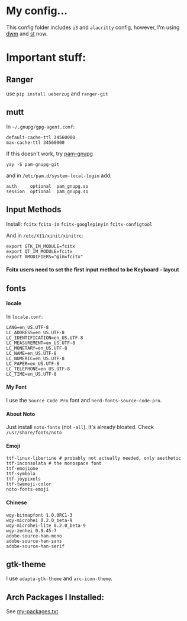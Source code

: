 # My config...
This config folder includes `i3` and `alacritty` config, however, I'm using [dwm](https://github.com/theniceboy/dwm) and [st](https://github.com/theniceboy/st) now.

# Important stuff:
## Ranger
use `pip install ueberzug` and `ranger-git`

## mutt
In `~/.gnupg/gpg-agent.conf`:
```
default-cache-ttl 34560000
max-cache-ttl 34560000
```
If this doesn't work, try [pam-gnupg](https://github.com/cruegge/pam-gnupg)
```
yay -S pam-gnupg-git
```
and in `/etc/pam.d/system-local-login` add:
```
auth     optional  pam_gnupg.so
session  optional  pam_gnupg.so
```

## Input Methods
Install: `fcitx` `fcitx-im` `fcitx-googlepinyin` `fcitx-configtool`

And in `/etc/X11/xinit/xinitrc`:
```
export GTK_IM_MODULE=fcitx
export QT_IM_MODULE=fcitx
export XMODIFIERS="@im=fcitx"
```

#### Fcitx users need to set the first input method to be Keyboard - layout

## fonts
#### locale
In `locale.conf`:
```
LANG=en_US.UTF-8
LC_ADDRESS=en_US.UTF-8
LC_IDENTIFICATION=en_US.UTF-8
LC_MEASUREMENT=en_US.UTF-8
LC_MONETARY=en_US.UTF-8
LC_NAME=en_US.UTF-8
LC_NUMERIC=en_US.UTF-8
LC_PAPER=en_US.UTF-8
LC_TELEPHONE=en_US.UTF-8
LC_TIME=en_US.UTF-8
```

#### My Font
I use the `Source Code Pro` font and `nerd-fonts-source-code-pro`.

#### About Noto
Just install `noto-fonts` (not `-all`). It's already bloated. Check `/usr/share/fonts/noto`

#### Emoji
```
ttf-linux-libertine # probably not actually needed, only aesthetic
ttf-inconsolata # the monospace font
ttf-emojione
ttf-symbola
ttf-joypixels
ttf-twemoji-color
noto-fonts-emoji
```

#### Chinese
```
wqy-bitmapfont 1.0.0RC1-3
wqy-microhei 0.2.0_beta-9
wqy-microhei-lite 0.2.0_beta-9
wqy-zenhei 0.9.45-7
adobe-source-han-mono
adobe-source-han-sans
adobe-source-han-serif
```

## gtk-theme
I use `adapta-gtk-theme` and `arc-icon-theme`.

## Arch Packages I Installed:
See [my-packages.txt](https://github.com/theniceboy/.config/blob/master/my-packages.txt)
